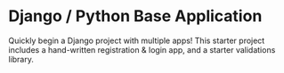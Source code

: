 # Django / Python Base Application

Quickly begin a Django project with multiple apps! This starter project includes a hand-written registration & login app, and a starter validations library.
